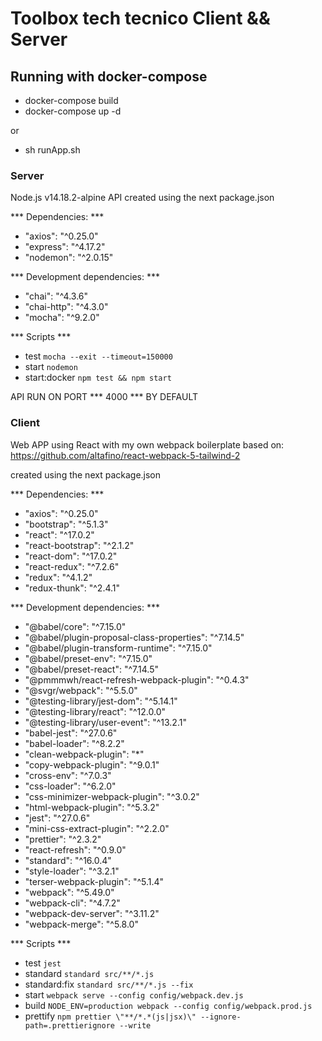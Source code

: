 # Toolbox tech tecnico Client && Server

## Running with docker-compose

- docker-compose build
- docker-compose up -d

or

- sh runApp.sh

### Server

Node.js v14.18.2-alpine API created using the next package.json

*** Dependencies: ***

- "axios": "^0.25.0"
- "express": "^4.17.2"
- "nodemon": "^2.0.15"

*** Development dependencies: ***

- "chai": "^4.3.6"
- "chai-http": "^4.3.0"
- "mocha": "^9.2.0"

*** Scripts ***

- test `mocha --exit --timeout=150000`
- start `nodemon`
- start:docker `npm test && npm start`

API RUN ON PORT *** 4000 *** BY DEFAULT

### Client

Web APP using React with my own webpack boilerplate based on: https://github.com/altafino/react-webpack-5-tailwind-2

created using the next package.json

*** Dependencies: ***

- "axios": "^0.25.0"
- "bootstrap": "^5.1.3"
- "react": "^17.0.2"
- "react-bootstrap": "^2.1.2"
- "react-dom": "^17.0.2"
- "react-redux": "^7.2.6"
- "redux": "^4.1.2"
- "redux-thunk": "^2.4.1"

*** Development dependencies: ***

- "@babel/core": "^7.15.0"
- "@babel/plugin-proposal-class-properties": "^7.14.5"
- "@babel/plugin-transform-runtime": "^7.15.0"
- "@babel/preset-env": "^7.15.0"
- "@babel/preset-react": "^7.14.5"
- "@pmmmwh/react-refresh-webpack-plugin": "^0.4.3"
- "@svgr/webpack": "^5.5.0"
- "@testing-library/jest-dom": "^5.14.1"
- "@testing-library/react": "^12.0.0"
- "@testing-library/user-event": "^13.2.1"
- "babel-jest": "^27.0.6"
- "babel-loader": "^8.2.2"
- "clean-webpack-plugin": "*"
- "copy-webpack-plugin": "^9.0.1"
- "cross-env": "^7.0.3"
- "css-loader": "^6.2.0"
- "css-minimizer-webpack-plugin": "^3.0.2"
- "html-webpack-plugin": "^5.3.2"
- "jest": "^27.0.6"
- "mini-css-extract-plugin": "^2.2.0"
- "prettier": "^2.3.2"
- "react-refresh": "^0.9.0"
- "standard": "^16.0.4"
- "style-loader": "^3.2.1"
- "terser-webpack-plugin": "^5.1.4"
- "webpack": "^5.49.0"
- "webpack-cli": "^4.7.2"
- "webpack-dev-server": "^3.11.2"
- "webpack-merge": "^5.8.0"

*** Scripts ***

- test `jest`
- standard `standard src/**/*.js`
- standard:fix `standard src/**/*.js --fix`
- start `webpack serve --config config/webpack.dev.js`
- build `NODE_ENV=production webpack --config config/webpack.prod.js`
- prettify `npm prettier \"**/*.*(js|jsx)\" --ignore-path=.prettierignore --write`